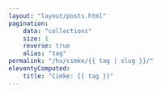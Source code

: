 ```yaml
---
layout: "layout/posts.html"
pagination:
    data: "collections"
    size: 1
    reverse: true
    alias: "tag"
permalink: "/hu/cimke/{{ tag | slug }}/"
eleventyComputed:
    title: "Címke: {{ tag }}"
---
```

